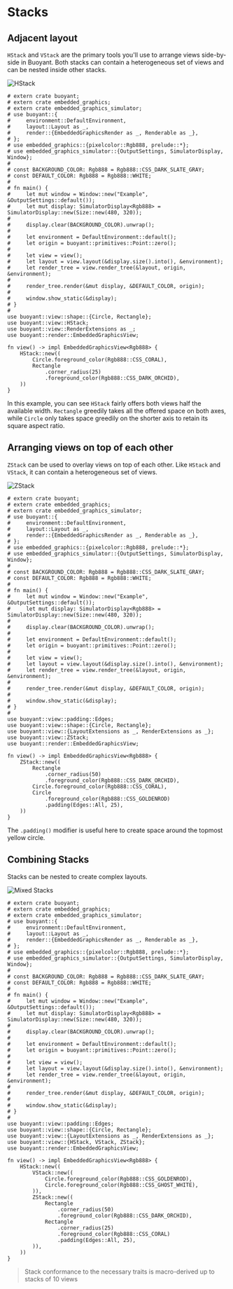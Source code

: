 # Stacks

## Adjacent layout

`HStack` and `VStack` are the primary tools you'll use to arrange views side-by-side in Buoyant.
Both stacks can contain a heterogeneous set of views and can be nested inside other stacks.

![HStack](./images/hstack.png)

```rust,no_run
# extern crate buoyant;
# extern crate embedded_graphics;
# extern crate embedded_graphics_simulator;
# use buoyant::{
#     environment::DefaultEnvironment,
#     layout::Layout as _,
#     render::{EmbeddedGraphicsRender as _, Renderable as _},
# };
# use embedded_graphics::{pixelcolor::Rgb888, prelude::*};
# use embedded_graphics_simulator::{OutputSettings, SimulatorDisplay, Window};
# 
# const BACKGROUND_COLOR: Rgb888 = Rgb888::CSS_DARK_SLATE_GRAY;
# const DEFAULT_COLOR: Rgb888 = Rgb888::WHITE;
# 
# fn main() {
#     let mut window = Window::new("Example", &OutputSettings::default());
#     let mut display: SimulatorDisplay<Rgb888> = SimulatorDisplay::new(Size::new(480, 320));
# 
#     display.clear(BACKGROUND_COLOR).unwrap();
# 
#     let environment = DefaultEnvironment::default();
#     let origin = buoyant::primitives::Point::zero();
# 
#     let view = view();
#     let layout = view.layout(&display.size().into(), &environment);
#     let render_tree = view.render_tree(&layout, origin, &environment);
# 
#     render_tree.render(&mut display, &DEFAULT_COLOR, origin);
# 
#     window.show_static(&display);
# }
# 
use buoyant::view::shape::{Circle, Rectangle};
use buoyant::view::HStack;
use buoyant::view::RenderExtensions as _;
use buoyant::render::EmbeddedGraphicsView;

fn view() -> impl EmbeddedGraphicsView<Rgb888> {
    HStack::new((
        Circle.foreground_color(Rgb888::CSS_CORAL),
        Rectangle
            .corner_radius(25)
            .foreground_color(Rgb888::CSS_DARK_ORCHID),
    ))
}
```

In this example, you can see ``HStack`` fairly offers both views half the available width.
``Rectangle`` greedily takes all the offered space on both axes, while ``Circle`` only takes
space greedily on the shorter axis to retain its square aspect ratio.

## Arranging views on top of each other

`ZStack` can be used to overlay views on top of each other. Like `HStack` and `VStack`,
it can contain a heterogeneous set of views.

![ZStack](./images/zstack.png)

```rust,no_run
# extern crate buoyant;
# extern crate embedded_graphics;
# extern crate embedded_graphics_simulator;
# use buoyant::{
#     environment::DefaultEnvironment,
#     layout::Layout as _,
#     render::{EmbeddedGraphicsRender as _, Renderable as _},
# };
# use embedded_graphics::{pixelcolor::Rgb888, prelude::*};
# use embedded_graphics_simulator::{OutputSettings, SimulatorDisplay, Window};
# 
# const BACKGROUND_COLOR: Rgb888 = Rgb888::CSS_DARK_SLATE_GRAY;
# const DEFAULT_COLOR: Rgb888 = Rgb888::WHITE;
# 
# fn main() {
#     let mut window = Window::new("Example", &OutputSettings::default());
#     let mut display: SimulatorDisplay<Rgb888> = SimulatorDisplay::new(Size::new(480, 320));
# 
#     display.clear(BACKGROUND_COLOR).unwrap();
# 
#     let environment = DefaultEnvironment::default();
#     let origin = buoyant::primitives::Point::zero();
# 
#     let view = view();
#     let layout = view.layout(&display.size().into(), &environment);
#     let render_tree = view.render_tree(&layout, origin, &environment);
# 
#     render_tree.render(&mut display, &DEFAULT_COLOR, origin);
# 
#     window.show_static(&display);
# }
# 
use buoyant::view::padding::Edges;
use buoyant::view::shape::{Circle, Rectangle};
use buoyant::view::{LayoutExtensions as _, RenderExtensions as _};
use buoyant::view::ZStack;
use buoyant::render::EmbeddedGraphicsView;

fn view() -> impl EmbeddedGraphicsView<Rgb888> {
    ZStack::new((
        Rectangle
            .corner_radius(50)
            .foreground_color(Rgb888::CSS_DARK_ORCHID),
        Circle.foreground_color(Rgb888::CSS_CORAL),
        Circle
            .foreground_color(Rgb888::CSS_GOLDENROD)
            .padding(Edges::All, 25),
    ))
}
```

The `.padding()` modifier is useful here to create space around the topmost yellow circle.

## Combining Stacks

Stacks can be nested to create complex layouts.

![Mixed Stacks](./images/mixed-stacks.png)

```rust,no_run
# extern crate buoyant;
# extern crate embedded_graphics;
# extern crate embedded_graphics_simulator;
# use buoyant::{
#     environment::DefaultEnvironment,
#     layout::Layout as _,
#     render::{EmbeddedGraphicsRender as _, Renderable as _},
# };
# use embedded_graphics::{pixelcolor::Rgb888, prelude::*};
# use embedded_graphics_simulator::{OutputSettings, SimulatorDisplay, Window};
# 
# const BACKGROUND_COLOR: Rgb888 = Rgb888::CSS_DARK_SLATE_GRAY;
# const DEFAULT_COLOR: Rgb888 = Rgb888::WHITE;
# 
# fn main() {
#     let mut window = Window::new("Example", &OutputSettings::default());
#     let mut display: SimulatorDisplay<Rgb888> = SimulatorDisplay::new(Size::new(480, 320));
# 
#     display.clear(BACKGROUND_COLOR).unwrap();
# 
#     let environment = DefaultEnvironment::default();
#     let origin = buoyant::primitives::Point::zero();
# 
#     let view = view();
#     let layout = view.layout(&display.size().into(), &environment);
#     let render_tree = view.render_tree(&layout, origin, &environment);
# 
#     render_tree.render(&mut display, &DEFAULT_COLOR, origin);
# 
#     window.show_static(&display);
# }
# 
use buoyant::view::padding::Edges;
use buoyant::view::shape::{Circle, Rectangle};
use buoyant::view::{LayoutExtensions as _, RenderExtensions as _};
use buoyant::view::{HStack, VStack, ZStack};
use buoyant::render::EmbeddedGraphicsView;

fn view() -> impl EmbeddedGraphicsView<Rgb888> {
    HStack::new((
        VStack::new((
            Circle.foreground_color(Rgb888::CSS_GOLDENROD),
            Circle.foreground_color(Rgb888::CSS_GHOST_WHITE),
        )),
        ZStack::new((
            Rectangle
                .corner_radius(50)
                .foreground_color(Rgb888::CSS_DARK_ORCHID),
            Rectangle
                .corner_radius(25)
                .foreground_color(Rgb888::CSS_CORAL)
                .padding(Edges::All, 25),
        )),
    ))
}
```

> Stack conformance to the necessary traits is macro-derived up to stacks of 10 views

